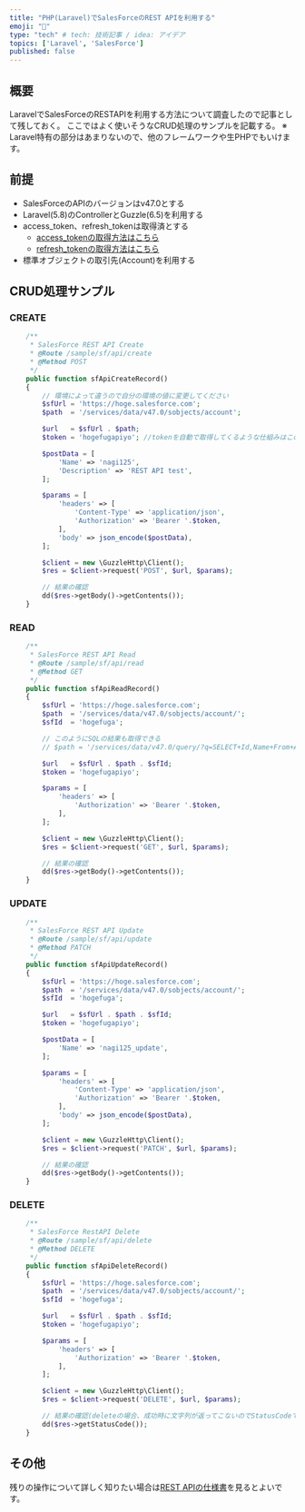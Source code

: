 ```yaml
---
title: "PHP(Laravel)でSalesForceのREST APIを利用する"
emoji: "🐣"
type: "tech" # tech: 技術記事 / idea: アイデア
topics: ['Laravel', 'SalesForce']
published: false
---
```


## 概要
LaravelでSalesForceのRESTAPIを利用する方法について調査したので記事として残しておく。
ここではよく使いそうなCRUD処理のサンプルを記載する。
※ Laravel特有の部分はあまりないので、他のフレームワークや生PHPでもいけます。

## 前提
- SalesForceのAPIのバージョンはv47.0とする
- Laravel(5.8)のControllerとGuzzle(6.5)を利用する
- access_token、refresh_tokenは取得済とする
    + [access_tokenの取得方法はこちら](https://zenn.dev/articles/04cbe4d02138b6bb0265/preview)
    + [refresh_tokenの取得方法はこちら](https://zenn.dev/nagi125/articles/29bfe0386fb0bd9e655e)
- 標準オブジェクトの取引先(Account)を利用する

## CRUD処理サンプル
### CREATE
```php
    /**
     * SalesForce REST API Create
     * @Route /sample/sf/api/create
     * @Method POST
     */
    public function sfApiCreateRecord()
    {
        // 環境によって違うので自分の環境の値に変更してください
        $sfUrl = 'https://hoge.salesforce.com';
        $path  = '/services/data/v47.0/sobjects/account';

        $url   = $sfUrl . $path;
        $token = 'hogefugapiyo'; //tokenを自動で取得してくるような仕組みはこの記事では省略する

        $postData = [
            'Name' => 'nagi125',
            'Description' => 'REST API test',
        ];

        $params = [
            'headers' => [
                'Content-Type' => 'application/json',
                'Authorization' => 'Bearer '.$token,
            ],
            'body' => json_encode($postData),
        ];

        $client = new \GuzzleHttp\Client();
        $res = $client->request('POST', $url, $params);

        // 結果の確認
        dd($res->getBody()->getContents());
    }
```


### READ
```php
    /**
     * SalesForce REST API Read
     * @Route /sample/sf/api/read
     * @Method GET
     */
    public function sfApiReadRecord()
    {
        $sfUrl = 'https://hoge.salesforce.com';
        $path  = '/services/data/v47.0/sobjects/account/';
        $sfId  = 'hogefuga';

        // このようにSQLの結果も取得できる
        // $path = '/services/data/v47.0/query/?q=SELECT+Id,Name+From+Account';

        $url   = $sfUrl . $path . $sfId;
        $token = 'hogefugapiyo';

        $params = [
            'headers' => [
                'Authorization' => 'Bearer '.$token,
            ],
        ];

        $client = new \GuzzleHttp\Client();
        $res = $client->request('GET', $url, $params);

        // 結果の確認
        dd($res->getBody()->getContents());
    }
```

### UPDATE
```php
    /**
     * SalesForce REST API Update
     * @Route /sample/sf/api/update
     * @Method PATCH
     */
    public function sfApiUpdateRecord()
    {
        $sfUrl = 'https://hoge.salesforce.com';
        $path  = '/services/data/v47.0/sobjects/account/';
        $sfId  = 'hogefuga';

        $url   = $sfUrl . $path . $sfId;
        $token = 'hogefugapiyo';

        $postData = [
            'Name' => 'nagi125_update',
        ];

        $params = [
            'headers' => [
                'Content-Type' => 'application/json',
                'Authorization' => 'Bearer '.$token,
            ],
            'body' => json_encode($postData),
        ];

        $client = new \GuzzleHttp\Client();
        $res = $client->request('PATCH', $url, $params);

        // 結果の確認
        dd($res->getBody()->getContents());
    }
```

### DELETE
```php
    /**
     * SalesForce RestAPI Delete
     * @Route /sample/sf/api/delete
     * @Method DELETE
     */
    public function sfApiDeleteRecord()
    {
        $sfUrl = 'https://hoge.salesforce.com';
        $path  = '/services/data/v47.0/sobjects/account/';
        $sfId  = 'hogefuga';

        $url   = $sfUrl . $path . $sfId;
        $token = 'hogefugapiyo';

        $params = [
            'headers' => [
                'Authorization' => 'Bearer '.$token,
            ],
        ];

        $client = new \GuzzleHttp\Client();
        $res = $client->request('DELETE', $url, $params);

        // 結果の確認(deleteの場合、成功時に文字列が返ってこないのでStatusCodeで確認)
        dd($res->getStatusCode());
    }
```

## その他
残りの操作について詳しく知りたい場合は[REST APIの仕様書](https://developer.salesforce.com/docs/atlas.ja-jp.api_rest.meta/api_rest/intro_what_is_rest_api.htm)を見るとよいです。
